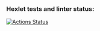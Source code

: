 ### Hexlet tests and linter status:
[![Actions Status](https://github.com/Pendalf2004/java-project-71/actions/workflows/hexlet-check.yml/badge.svg)](https://github.com/Pendalf2004/java-project-71/actions)